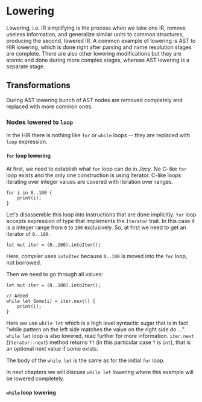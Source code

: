 # Lowering

Lowering, i.e. IR simplifying is the process when we take one IR, remove useless information, and generalize similar units to common structures, producing the second, lowered IR.
A common example of lowering is AST to HIR lowering, which is done right after parsing and name resolution stages are complete. There are also other lowering modifications but they are atomic and done during more complex stages, whereas AST lowering is a separate stage.

## Transformations

During AST lowering bunch of AST nodes are removed completely and replaced with more common ones.

### Nodes lowered to `loop`

In the HIR there is nothing like `for` or `while` loops -- they are replaced with `loop` expression.

#### `for` loop lowering

At first, we need to establish what `for` loop can do in _Jacy_. No C-like `for` loop exists and the only one construction is using iterator. C-like loops iterating over integer values are covered with iteration over ranges.

```jc
for i in 0..100 {
    print(i);
}
```

Let's disassemble this loop into instructions that are done implicitly.
`for` loop accepts expression of type that implements the `Iterator` trait. In this case it is a integer range from `0` to `100` exclusively. So, at first we need to get an iterator of `0..100`.

```jc
let mut iter = (0..100).intoIter();
```

Here, compiler uses `intoIter` because `0..100` is moved into the `for` loop, not borrowed.

Then we need to go through all values:

```jc
let mut iter = (0..100).intoIter();

// Added
while let Some(i) = iter.next() {
    print(i);
}
```

Here we use `while let` which is a high level syntactic sugar that is in fact "while pattern on the left side matches the value on the right side do ...". `while let` loop is also lowered, read further for more information.
`iter.next` (`Iterator::next`) method returns `T?` (in this particular case `T` is `int`), that is an optional next value if some exists.

The body of the `while let` is the same as for the initial `for` loop.

In next chapters we will discuss `while let` lowering where this example will be lowered completely.

#### `while` loop lowering
